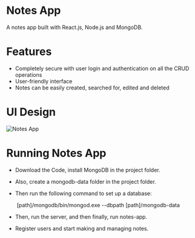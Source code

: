 # Notes App

A notes app built with React.js, Node.js and MongoDB.

# Features

 - Completely secure with user login and authentication on all the CRUD operations
 - User-friendly interface
 - Notes can be easily created, searched for, edited and deleted

# UI Design

![Notes App](C:\Anand\Anand\Projects\MERN\notes-app\ss.PNG)

# Running Notes App

- Download the Code, install MongoDB in the project folder.

- Also, create a mongodb-data folder in the project folder.

- Then run the following command to set up a database:

  ​		[path]/mongodb/bin/mongod.exe --dbpath [path]/mongodb-data

- Then, run the server, and then finally, run notes-app.

- Register users and start making and managing notes.